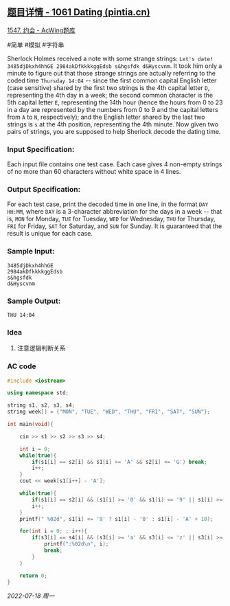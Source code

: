 ## [题目详情 - 1061 Dating (pintia.cn)](https://pintia.cn/problem-sets/994805342720868352/problems/994805411985604608)

[1547. 约会 - AcWing题库](https://www.acwing.com/problem/content/1549/)

#简单 #模拟 #字符串 

Sherlock Holmes received a note with some strange strings: `Let's date! 3485djDkxh4hhGE 2984akDfkkkkggEdsb s&hgsfdk d&Hyscvnm`. It took him only a minute to figure out that those strange strings are actually referring to the coded time `Thursday 14:04` -- since the first common capital English letter (case sensitive) shared by the first two strings is the 4th capital letter `D`, representing the 4th day in a week; the second common character is the 5th capital letter `E`, representing the 14th hour (hence the hours from 0 to 23 in a day are represented by the numbers from 0 to 9 and the capital letters from `A` to `N`, respectively); and the English letter shared by the last two strings is `s` at the 4th position, representing the 4th minute. Now given two pairs of strings, you are supposed to help Sherlock decode the dating time.

### Input Specification:

Each input file contains one test case. Each case gives 4 non-empty strings of no more than 60 characters without white space in 4 lines.

### Output Specification:

For each test case, print the decoded time in one line, in the format `DAY HH:MM`, where `DAY` is a 3-character abbreviation for the days in a week -- that is, `MON` for Monday, `TUE` for Tuesday, `WED` for Wednesday, `THU` for Thursday, `FRI` for Friday, `SAT` for Saturday, and `SUN` for Sunday. It is guaranteed that the result is unique for each case.

### Sample Input:

```in
3485djDkxh4hhGE 
2984akDfkkkkggEdsb 
s&hgsfdk 
d&Hyscvnm
```

### Sample Output:

```out
THU 14:04
```

### Idea

1. 注意逻辑判断关系

### AC code

```cpp
#include <iostream>

using namespace std;

string s1, s2, s3, s4;
string week[] = {"MON", "TUE", "WED", "THU", "FRI", "SAT", "SUN"};

int main(void){

    cin >> s1 >> s2 >> s3 >> s4;

    int i = 0;
    while(true){
        if(s1[i] == s2[i] && s1[i] >= 'A' && s2[i] <= 'G') break;
        i++;
    }
    cout << week[s1[i++] - 'A'];

    while(true){
        if(s1[i] == s2[i] && (s1[i] >= '0' && s1[i] <= '9' || s1[i] >= 'A' && s1[i] <= 'N')) break;
        i++;
    }
    printf(" %02d", s1[i] <= '9' ? s1[i] - '0' : s1[i] - 'A' + 10);

    for(int i = 0; ; i++){
        if(s3[i] == s4[i] && (s3[i] >= 'a' && s3[i] <= 'z' || s3[i] >= 'A' && s3[i] <= 'Z')){
            printf(":%02d\n", i);
            break;
        }
    }

    return 0;
}
```


*2022-07-18 周一*